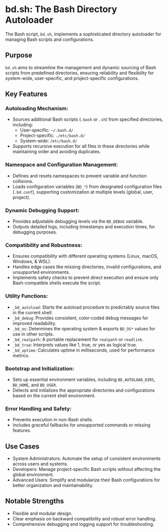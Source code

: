 # bd.sh: The Bash Directory Autoloader

The Bash script, `bd.sh`, implements a sophisticated directory autoloader for managing Bash scripts and configurations.

## Purpose

`bd.sh` aims to streamline the management and dynamic sourcing of Bash scripts from predefined directories, ensuring reliability and flexibility for system-wide, user-specific, and project-specific configurations.

## Key Features

### Autoloading Mechanism:

* Sources additional Bash scripts (`.bash` or `.sh`) from specified directories, including:
	* User-specific: `~/.bash.d/`
	* Project-specific: `./etc/bash.d/`
	* System-wide: `/etc/bash.d/`
* Supports recursive execution for all files in these directories while maintaining order and avoiding duplicates.

### Namespace and Configuration Management:

* Defines and resets namespaces to prevent variable and function collisions.
* Loads configuration variables (`BD_*`) from designated configuration files (`.bd.conf`), supporting customization at multiple levels (global, user, project).

### Dynamic Debugging Support:

* Provides adjustable debugging levels via the `BD_DEBUG` variable.
* Outputs detailed logs, including timestamps and execution times, for debugging purposes.

### Compatibility and Robustness:

* Ensures compatibility with different operating systems (Linux, macOS, Windows, & WSL).
* Handles edge cases like missing directories, invalid configurations, and unsupported environments.
* Implements safety checks to prevent direct execution and ensure only Bash-compatible shells execute the script.

### Utility Functions:

* `_bd_autoload`: Starts the autoload procedure to predictably source files in the current shell.
* `_bd_debug`: Provides consistent, color-coded debug messages for improved readability.
* `_bd_os`: Determines the operating system & exports `BD_OS*` values for use in other scripts.
* `_bd_realpath`: A portable replacement for `realpath` or `readlink`.
* `_bd_true`: Interprets values like 1, true, or yes as logical true.
* `_bd_uptime`: Calculates uptime in milliseconds, used for performance metrics.

### Bootstrap and Initialization:

* Sets up essential environment variables, including `BD_AUTOLOAD_DIRS`, `BD_HOME`, and `BD_USER`.
* Detects and initializes the appropriate directories and configurations based on the current shell environment.

### Error Handling and Safety:

* Prevents execution in non-Bash shells.
* Includes graceful fallbacks for unsupported commands or missing features.

## Use Cases

* System Administrators: Automate the setup of consistent environments across users and systems.
* Developers: Manage project-specific Bash scripts without affecting the global environment.
* Advanced Users: Simplify and modularize their Bash configurations for better organization and maintainability.

## Notable Strengths

* Flexible and modular design.
* Clear emphasis on backward compatibility and robust error handling.
* Comprehensive debugging and logging support for troubleshooting.
